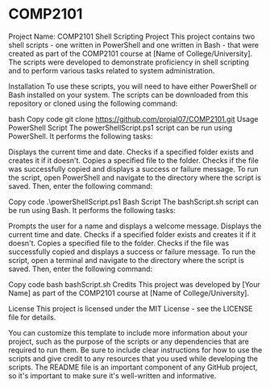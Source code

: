 # COMP2101

Project Name: COMP2101 Shell Scripting Project
This project contains two shell scripts - one written in PowerShell and one written in Bash - that were created as part of the COMP2101 course at [Name of College/University]. The scripts were developed to demonstrate proficiency in shell scripting and to perform various tasks related to system administration.

Installation
To use these scripts, you will need to have either PowerShell or Bash installed on your system. The scripts can be downloaded from this repository or cloned using the following command:

bash
Copy code
git clone https://github.com/projal07/COMP2101.git
Usage
PowerShell Script
The powerShellScript.ps1 script can be run using PowerShell. It performs the following tasks:

Displays the current time and date.
Checks if a specified folder exists and creates it if it doesn't.
Copies a specified file to the folder.
Checks if the file was successfully copied and displays a success or failure message.
To run the script, open PowerShell and navigate to the directory where the script is saved. Then, enter the following command:

Copy code
.\powerShellScript.ps1
Bash Script
The bashScript.sh script can be run using Bash. It performs the following tasks:

Prompts the user for a name and displays a welcome message.
Displays the current time and date.
Checks if a specified folder exists and creates it if it doesn't.
Copies a specified file to the folder.
Checks if the file was successfully copied and displays a success or failure message.
To run the script, open a terminal and navigate to the directory where the script is saved. Then, enter the following command:

Copy code
bash bashScript.sh
Credits
This project was developed by [Your Name] as part of the COMP2101 course at [Name of College/University].

License
This project is licensed under the MIT License - see the LICENSE file for details.

You can customize this template to include more information about your project, such as the purpose of the scripts or any dependencies that are required to run them. Be sure to include clear instructions for how to use the scripts and give credit to any resources that you used while developing the scripts. The README file is an important component of any GitHub project, so it's important to make sure it's well-written and informative.

